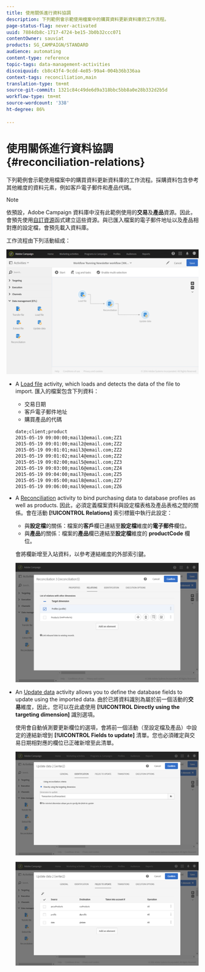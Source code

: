 ```yaml
---
title: 使用關係進行資料協調
description: 下列範例會示範使用檔案中的購買資料更新資料庫的工作流程。
page-status-flag: never-activated
uuid: 7884db8c-1717-4724-be15-3b0b32ccc071
contentOwner: sauviat
products: SG_CAMPAIGN/STANDARD
audience: automating
content-type: reference
topic-tags: data-management-activities
discoiquuid: cb8c43f4-9cdd-4e85-99a4-004b36b336aa
context-tags: reconciliation,main
translation-type: tm+mt
source-git-commit: 1321c84c49de6d9a318bbc5bb8a0e28b332d2b5d
workflow-type: tm+mt
source-wordcount: '338'
ht-degree: 86%

---
```



# 使用關係進行資料協調 {#reconciliation-relations}

下列範例會示範使用檔案中的購買資料更新資料庫的工作流程。採購資料包含參考其他維度的資料元素，例如客戶電子郵件和產品代碼。

>[!NOTE]
>
>依預設，Adobe Campaign 資料庫中沒有此範例使用的&#x200B;**交易**&#x200B;及&#x200B;**產品**&#x200B;資源。因此，會預先使用[自訂資源](../../developing/using/data-model-concepts.md)函式建立這些資源。與已匯入檔案的電子郵件地址以及產品相對應的設定檔，會預先載入資料庫。

工作流程由下列活動組成：

![](assets/reconciliation_example1.png)

* A [Load file](../../automating/using/load-file.md) activity, which loads and detects the data of the file to import. 匯入的檔案包含下列資料：

   * 交易日期
   * 客戶電子郵件地址
   * 購買產品的代碼

   ```
   date;client;product
   2015-05-19 09:00:00;mail1@email.com;ZZ1
   2015-05-19 09:01:00;mail2@email.com;ZZ2
   2015-05-19 09:01:01;mail3@email.com;ZZ2
   2015-05-19 09:01:02;mail4@email.com;ZZ2
   2015-05-19 09:02:00;mail5@email.com;ZZ3
   2015-05-19 09:03:00;mail6@email.com;ZZ4
   2015-05-19 09:04:00;mail7@email.com;ZZ5
   2015-05-19 09:05:00;mail8@email.com;ZZ7
   2015-05-19 09:06:00;mail9@email.com;ZZ6
   ```

* A [Reconciliation](../../automating/using/reconciliation.md) activity to bind purchasing data to database profiles as well as products. 因此，必須定義檔案資料與設定檔表格及產品表格之間的關係。會在活動 **[!UICONTROL Relations]** 索引標籤中執行此設定：

   * 與&#x200B;**設定檔**&#x200B;的關係：檔案的&#x200B;**客戶**&#x200B;欄已連結至&#x200B;**設定檔**&#x200B;維度的&#x200B;**電子郵件**&#x200B;欄位。
   * 與&#x200B;**產品**&#x200B;的關係：檔案的&#x200B;**產品**&#x200B;欄已連結至&#x200B;**設定檔**&#x200B;維度的 **productCode** 欄位。

   會將欄新增至入站資料，以參考連結維度的外部索引鍵。

   ![](assets/reconciliation_example3.png)

* An [Update data](../../automating/using/update-data.md) activity allows you to define the database fields to update using the imported data. 由於已將資料識別為屬於前一個活動的&#x200B;**交易**&#x200B;維度，因此，您可以在此處使用 **[!UICONTROL Directly using the targeting dimension]** 識別選項。

   使用會自動偵測要更新欄位的選項，會將前一個活動（至設定檔及產品）中設定的連結新增到 **[!UICONTROL Fields to update]** 清單。您也必須確定與交易日期相對應的欄位已正確新增至此清單。

   ![](assets/reconciliation_example5.png)

   ![](assets/reconciliation_example4.png)
